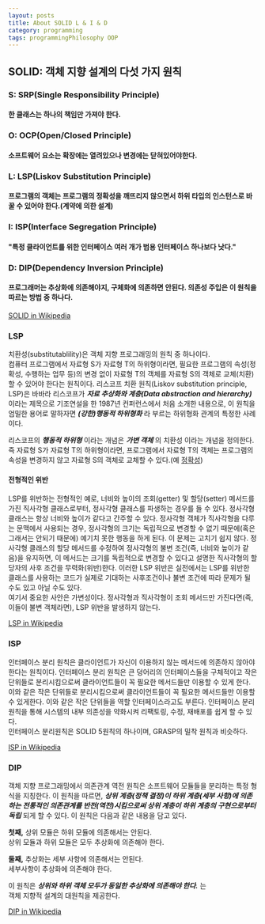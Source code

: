 ```yaml
---
layout: posts
title: About SOLID L & I & D
category: programming
tags: programmingPhilosophy OOP
---
```


## SOLID: 객체 지향 설계의 다섯 가지 원칙

### S: SRP(Single Responsibility Principle)
#### 한 클래스는 하나의 책임만 가져야 한다.

### O: OCP(Open/Closed Principle)
#### 소프트웨어 요소는 확장에는 열려있으나 변경에는 닫혀있어야한다.  

### L: LSP(Liskov Substitution Principle)
#### 프로그램의 객체는 프로그램의 정확성을 깨뜨리지 않으면서 하위 타입의 인스턴스로 바꿀 수 있어야 한다.(계약에 의한 설계)

### I: ISP(Interface Segregation Principle)
#### "특정 클라이언트를 위한 인터페이스 여러 개가 범용 인터페이스 하나보다 낫다."  

### D: DIP(Dependency Inversion Principle)
#### 프로그래머는 추상화에 의존해야지, 구체화에 의존하면 안된다. 의존성 주입은 이 원칙을 따르는 방법 중 하나다. 

[SOLID in Wikipedia](https://ko.wikipedia.org/wiki/SOLID_(%EA%B0%9D%EC%B2%B4_%EC%A7%80%ED%96%A5_%EC%84%A4%EA%B3%84))


### LSP  
치환성(substitutablility)은 객체 지향 프로그래밍의 원칙 중 하나이다.  
컴퓨터 프로그램에서 자료형 S가 자료형 T의 하위형이라면, 필요한 프로그램의 속성(정확성, 수행하는 업무 등)의 변경 없이 자료형 T의 객체를 자료형 S의 객체로 교체(치환)할 수 있어야 한다는 원칙이다. 리스코프 치환 원칙(Liskov substitution principle, LSP)은 바바라 리스코프가 __*자료 추상화와 계층(Data abstraction and hierarchy)*__ 이라는 제목으로 기조연설을 한 1987년 컨퍼런스에서 처음 소개한 내용으로, 이 원칙을 엄밀한 용어로 말하자면 __*(강한)행동적 하위형화*__ 라 부르는 하위형화 관계의 특정한 사례이다.  

리스코프의 __*행동적 하위형*__ 이라는 개념은 __*가변 객체*__ 의 치환성 이라는 개념을 정의한다. 즉 자료형 S가 자료형 T의 하위형이라면, 프로그램에서 자료형 T의 객체는 프로그램의 속성을 변경하지 않고 자료형 S의 객체로 교체할 수 있다.(예 [정확성](https://en.wikipedia.org/wiki/Correctness_(computer_science)))  

#### 전형적인 위반  
LSP를 위반하는 전형적인 예로, 너비와 높이의 조회(getter) 및 할당(setter) 메서드를 가진 직사각형 클래스로부터, 정사각형 클래스를 파생하는 경우를 들 수 있다. 정사각형 클래스는 항상 너비와 높이가 같다고 간주할 수 있다. 정사각형 객체가 직사각형을 다루는 문맥에서 사용되는 경우, 정사각형의 크기는 독립적으로 변경할 수 없기 때문에(혹은 그래서는 안되기 때문에) 예기치 못한 행동을 하게 된다. 이 문제는 고치기 쉽지 않다. 정사각형 클래스의 할당 메서드를 수정하여 정사각형의 불변 조건(즉, 너비와 높이가 같음)을 유지하면, 이 메서드는 크기를 독립적으로 변경할 수 있다고 설명한 직사각형의 할당자의 사후 조건을 무력화(위반)한다. 이러한 LSP 위반은 실전에서는 LSP를 위반한 클래스를 사용하는 코드가 실제로 기대하는 사후조건이나 불변 조건에 따라 문제가 될 수도 있고 아닐 수도 있다.  
여기서 중요한 사안은 가변성이다. 정사각형과 직사각형이 조회 메서드만 가진다면(즉, 이들이 불변 객체라면), LSP 위반을 발생하지 않는다.  

[LSP in Wikipedia](https://ko.wikipedia.org/wiki/%EB%A6%AC%EC%8A%A4%EC%BD%94%ED%94%84_%EC%B9%98%ED%99%98_%EC%9B%90%EC%B9%99)

### ISP  
인터페이스 분리 원칙은 클라이언트가 자신이 이용하지 않는 메서드에 의존하지 않아야 한다는 원칙이다. 인터페이스 분리 원칙은 큰 덩어리의 인터페이스들을 구체적이고 작은 단위들로 분리시킴으로써 클라이언트들이 꼭 필요한 메서드들만 이용할 수 있게 한다. 이와 같은 작은 단위들로 분리시킴으로써 클라이언트들이 꼭 필요한 메서드들만 이용할 수 있게한다. 이와 같은 작은 단위들을 역할 인터페이스라고도 부른다. 인터페이스 분리 원칙을 통해 시스템의 내부 의존성을 약화시켜 리팩토링, 수정, 재배포를 쉽게 할 수 있다.  
인터페이스 분리원칙은 SOLID 5원칙의 하나이며, GRASP의 밀착 원칙과 비슷하다.  

[ISP in Wikipedia](https://ko.wikipedia.org/wiki/%EC%9D%B8%ED%84%B0%ED%8E%98%EC%9D%B4%EC%8A%A4_%EB%B6%84%EB%A6%AC_%EC%9B%90%EC%B9%99)

### DIP  
객체 지향 프로그래밍에서 의존관계 역전 원칙은 소프트웨어 모듈들을 분리하는 특정 형식을 지칭한다. 이 원칙을 따르면, __*상위 계층(정책 결정)이 하위 계층(세부 사항)에 의존하는 전통적인 의존관계를 반전(역전)시킴으로써 상위 계층이 하위 계층의 구현으로부터 독립*__ 되게 할 수 있다. 이 원칙은 다음과 같은 내용을 담고 있다.  

**첫째,** 상위 모듈은 하위 모듈에 의존해서는 안된다.  
상위 모듈과 하위 모듈은 모두 추상화에 의존해야 한다.  

**둘째,** 추상화는 세부 사항에 의존해서는 안된다.  
세부사항이 추상화에 의존해야 한다.  

이 원칙은 __*상위와 하위 객체 모두가 동일한 추상화에 의존해야 한다.*__ 는  
객체 지향적 설계의 대원칙을 제공한다.  

[DIP in Wikipedia](https://ko.wikipedia.org/wiki/%EC%9D%98%EC%A1%B4%EA%B4%80%EA%B3%84_%EC%97%AD%EC%A0%84_%EC%9B%90%EC%B9%99)